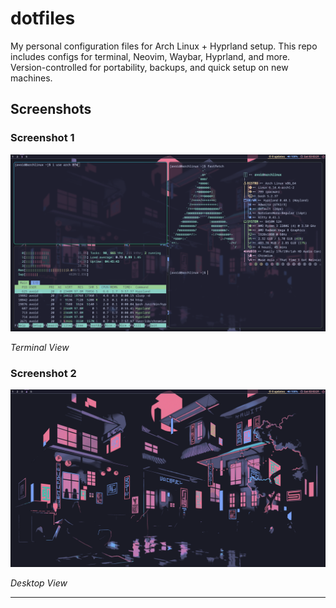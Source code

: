 # dotfiles
My personal configuration files for Arch Linux + Hyprland setup. This repo includes configs for terminal, Neovim, Waybar, Hyprland, and more. Version-controlled for portability, backups, and quick setup on new machines.
<br>

## Screenshots

### Screenshot 1
![Screenshot 1](screenshots/2025-05-03-033120_hyprshot.png)

*Terminal View*

### Screenshot 2
![Screenshot 2](screenshots/2025-05-03-033149_hyprshot.png)

*Desktop View*

---
